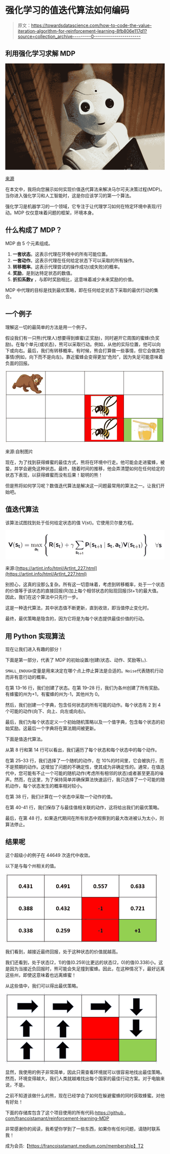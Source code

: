 # 强化学习的值迭代算法如何编码

> 原文：<https://towardsdatascience.com/how-to-code-the-value-iteration-algorithm-for-reinforcement-learning-8fb806e117d1?source=collection_archive---------0----------------------->

## 利用强化学习求解 MDP

![](img/ba8bf3580af0d60c399f0779400010d2.png)

[来源](https://unsplash.com/photos/2EJCSULRwC8)

在本文中，我将向您展示如何实现价值迭代算法来解决马尔可夫决策过程(MDP)。当你进入强化学习和人工智能时，这是你应该学习的第一个算法。

强化学习是机器学习的一个领域，它专注于让代理学习如何在特定环境中表现/行动。MDP 仅仅意味着问题的框架，环境本身。

## 什么构成了 MDP？

MDP 由 5 个元素组成。

1.  **一套状态**。这表示代理在环境中的所有可能位置。
2.  **一套动作**。这表示代理在任何给定状态下可以采取的所有操作。
3.  **转移概率**。这表示代理尝试的操作成功(或失败)的概率。
4.  **奖励**，是到达特定状态的数值。
5.  **折扣系数γ** ，与即时奖励相比，这意味着减少未来奖励的价值。

MDP 中代理的目标是找到最优策略，即在任何给定状态下采取的最优行动的集合。

## 一个例子

理解这一切的最简单的方法是用一个例子。

假设我们有一只熊(代理人)想要得到蜂蜜(正奖励)，同时避开它周围的蜜蜂(负奖励)。在每个单元(或状态)，熊可以采取行动。例如，从他的实际位置，他可以向下或向右。最后，我们有转移概率。有时候，熊会打算做一些事情，但它会做其他事情(例如，向下而不是向左)。靠近蜜蜂会变得更加“危险”，因为失足可能意味着负面的回报。

![](img/95a47f38665289e138bee1b832d74165.png)

来源:自制图片

现在，为了找到获得蜂蜜的最佳方式，熊将在环境中行走。他可能会走进蜜蜂，被蛰，并学会避免这种状态。最终，随着时间的推移，他会弄清楚如何在任何给定的状态下表现，以获得蜂蜜而没有后果！聪明的熊！

但是熊将如何学习呢？数值迭代算法是解决这一问题最常用的算法之一。让我们开始吧。

## 值迭代算法

该算法试图找到处于任何给定状态的值 V(st)。它使用贝尔曼方程。

![](img/4c0cbef36d5c2195f16db991fa5b3c35.png)

来源:[https://artint.info/html/ArtInt_227.html](https://artint.info/html/ArtInt_227.html)

别担心，这真的没那么复杂。所有这一切意味着，考虑到转移概率，处于一个状态的价值等于该状态的直接回报(R)加上每个相邻状态的贴现回报(St+1)的最大值。因此，我们在这个算法中只先行一步。

这是一种迭代算法，其中状态值不断更新，直到收敛，即当值停止变化时。

最终，最优策略是隐含的，因为它将是为每个状态提供最佳价值的行动。

## 用 Python 实现算法

现在让我们进入有趣的部分！

下面是第一部分，代表了 MDP 的初始设置/创建(状态、动作、奖励等)。).

`SMALL_ENOUGH`变量是用来决定在哪个点上停止算法是合适的。`Noise`代表随机行动而非有意行动的概率。

在第 13–16 行，我们创建了状态。在第 19–28 行，我们为各州创建了所有奖励。有蜂蜜的州为+1，有蜜蜂的州为-1，其他州为 0。

然后，我们创建一个字典，包含任何状态的所有可能的动作。每个状态有 2 到 4 个可能的动作(向下、向上、向左或向右)。

最后，我们为每个状态定义一个初始随机策略以及一个值字典，包含每个状态的初始奖励。这最后一个字典将在算法期间被更新。

下面是值迭代算法。

从第 8 行和第 14 行可以看出，我们遍历了每个状态和每个状态中的每个动作。

在第 25–33 行，我们选择了一个随机的动作，在 10%的时间里，它会被执行，而不是预期的动作。这增加了问题的不确定性，使其成为非确定性的。通常，在值迭代中，您可能有不止一个可能的随机动作(考虑所有相邻的状态)或者甚至更高的噪声。然而，在这里，为了保持简单并确保算法快速运行，我只选择了一个可能的随机动作，每个状态发生的概率相对较小。

在第 38 行，我们计算在一个状态中采取一个动作的值。

在第 40-41 行，我们保存了与最佳值相关联的动作，这将给出我们的最优策略。

最后，在第 48 行，如果迭代期间在所有状态中观察到的最大改进被认为太小，则算法停止。

## 结果呢

这个超级小的例子在 44649 次迭代中收敛。

以下是与每个州相关的值。

![](img/98cb475c72230557ddfc3d28152de55a.png)

我们看到，越接近最终回报，处于这种状态的价值就越高。

我们还看到，处于状态(2，1)的值(0.259)比更远的状态(2，0)的值(0.338)小。这是因为当接近负回报时，熊可能会失足撞到蜜蜂。因此，在这种情况下，最好远离这些州，即使这意味着也远离蜂蜜！

从这些值中，我们可以得出最优策略。

![](img/29e9330d92f069e90f5b95245f771393.png)

显然，我使用的例子非常简单，因此只需查看环境就可以很容易地找出最佳策略。然而，环境变得越大，我们人类就越难找出每个国家的最佳行动方案。对于电脑来说，不是。

之前不知道该做什么的熊，现在已经学会了如何在躲避蜜蜂的同时获取蜂蜜。对他有好处！

下面的存储库包含了这个项目使用的所有代码:[https://github . com/francoistamant/reinforcement-learning-MDP](https://github.com/francoisstamant/reinforcement-learning-mdp)

非常感谢你的阅读，我希望你学到了一些东西，如果你有任何问题，请随时联系我！

成为会员:【https://francoisstamant.medium.com/membership】T2